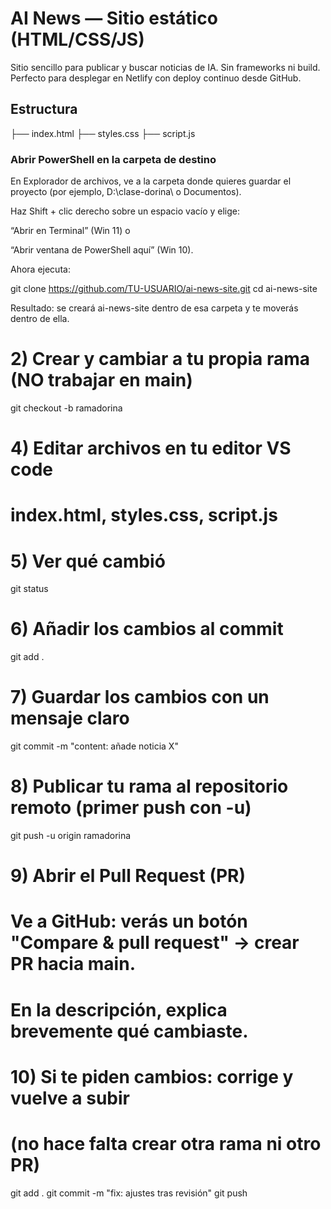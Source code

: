 # AI News — Sitio estático (HTML/CSS/JS)

Sitio sencillo para publicar y buscar noticias de IA. Sin frameworks ni build. Perfecto para desplegar en Netlify con deploy continuo desde GitHub.

## Estructura
├── index.html ├── styles.css ├── script.js

### Abrir PowerShell en la carpeta de destino 

En Explorador de archivos, ve a la carpeta donde quieres guardar el proyecto (por ejemplo, D:\clase-dorina\ o Documentos).

Haz Shift + clic derecho sobre un espacio vacío y elige:

“Abrir en Terminal” (Win 11) o

“Abrir ventana de PowerShell aquí” (Win 10).

Ahora ejecuta:

git clone https://github.com/TU-USUARIO/ai-news-site.git
cd ai-news-site

Resultado: se creará ai-news-site dentro de esa carpeta y te moverás dentro de ella.

# 2) Crear y cambiar a tu propia rama (NO trabajar en main)
git checkout -b ramadorina

# 4) Editar archivos en tu editor VS code
# index.html, styles.css, script.js 

# 5) Ver qué cambió
git status

# 6) Añadir los cambios al commit
git add .

# 7) Guardar los cambios con un mensaje claro
git commit -m "content: añade noticia X"

# 8) Publicar tu rama al repositorio remoto (primer push con -u)
git push -u origin ramadorina

# 9) Abrir el Pull Request (PR)
# Ve a GitHub: verás un botón "Compare & pull request" -> crear PR hacia main.
# En la descripción, explica brevemente qué cambiaste.

# 10) Si te piden cambios: corrige y vuelve a subir
# (no hace falta crear otra rama ni otro PR)
git add .
git commit -m "fix: ajustes tras revisión"
git push




